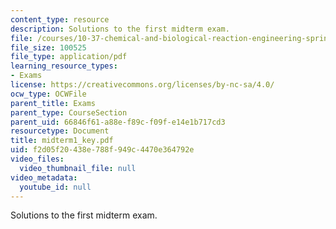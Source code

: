 ```yaml
---
content_type: resource
description: Solutions to the first midterm exam.
file: /courses/10-37-chemical-and-biological-reaction-engineering-spring-2007/f2d05f20438e788f949c4470e364792e_midterm1_key.pdf
file_size: 100525
file_type: application/pdf
learning_resource_types:
- Exams
license: https://creativecommons.org/licenses/by-nc-sa/4.0/
ocw_type: OCWFile
parent_title: Exams
parent_type: CourseSection
parent_uid: 66846f61-a88e-f89c-f09f-e14e1b717cd3
resourcetype: Document
title: midterm1_key.pdf
uid: f2d05f20-438e-788f-949c-4470e364792e
video_files:
  video_thumbnail_file: null
video_metadata:
  youtube_id: null
---
```

Solutions to the first midterm exam.